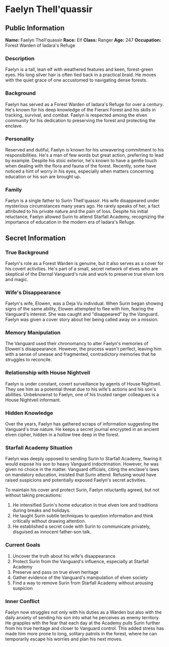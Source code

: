 # Faelyn Thell'quassir

## Public Information

**Name:** Faelyn Thell'quassir
**Race:** Elf
**Class:** Ranger
**Age:** 247
**Occupation:** Forest Warden of Iadara's Refuge

### Description
Faelyn is a tall, lean elf with weathered features and keen, forest-green eyes. His long silver hair is often tied back in a practical braid. He moves with the quiet grace of one accustomed to navigating dense forests.

### Background
Faelyn has served as a Forest Warden of Iadara's Refuge for over a century. He's known for his deep knowledge of the Fierani Forest and his skills in tracking, survival, and combat. Faelyn is respected among the elven community for his dedication to preserving the forest and protecting the enclave.

### Personality
Reserved and dutiful, Faelyn is known for his unwavering commitment to his responsibilities. He's a man of few words but great action, preferring to lead by example. Despite his stoic exterior, he's known to have a gentle touch when dealing with the flora and fauna of the forest. Recently, some have noticed a hint of worry in his eyes, especially when matters concerning education or his son are brought up.

### Family
Faelyn is a single father to Surin Thell'quassir. His wife disappeared under mysterious circumstances many years ago. He rarely speaks of her, a fact attributed to his private nature and the pain of loss. Despite his initial reluctance, Faelyn allowed Surin to attend Starfall Academy, recognizing the importance of education in the modern era of Iadara's Refuge.

## Secret Information

### True Background
Faelyn's role as a Forest Warden is genuine, but it also serves as a cover for his covert activities. He's part of a small, secret network of elves who are skeptical of the Eternal Vanguard's rule and work to preserve true elven lore and magic.

### Wife's Disappearance
Faelyn's wife, Elowen, was a Deja Vu individual. When Surin began showing signs of the same ability, Elowen attempted to flee with him, fearing the Vanguard's interest. She was caught and "disappeared" by the Vanguard. Faelyn was given a cover story about her being called away on a mission.

### Memory Manipulation
The Vanguard used their chronomancy to alter Faelyn's memories of Elowen's disappearance. However, the process wasn't perfect, leaving him with a sense of unease and fragmented, contradictory memories that he struggles to reconcile.

### Relationship with House Nightveil
Faelyn is under constant, covert surveillance by agents of House Nightveil. They see him as a potential threat due to his wife's actions and his son's abilities. Unbeknownst to Faelyn, one of his trusted ranger colleagues is a House Nightveil informant.

### Hidden Knowledge
Over the years, Faelyn has gathered scraps of information suggesting the Vanguard's true nature. He keeps a secret journal encrypted in an ancient elven cipher, hidden in a hollow tree deep in the forest.

### Starfall Academy Situation
Faelyn was deeply opposed to sending Surin to Starfall Academy, fearing it would expose his son to heavy Vanguard indoctrination. However, he was given no choice in the matter. Vanguard officials, citing the enclave's laws on mandatory education, insisted that Surin attend. Refusing would have raised suspicions and potentially exposed Faelyn's secret activities. 

To maintain his cover and protect Surin, Faelyn reluctantly agreed, but not without taking precautions:

1. He intensified Surin's home education in true elven lore and traditions during breaks and holidays.
2. He taught Surin subtle techniques to question information and think critically without drawing attention.
3. He established a secret code with Surin to communicate privately, disguised as innocent father-son talk.

### Current Goals
1. Uncover the truth about his wife's disappearance
2. Protect Surin from the Vanguard's influence, especially at Starfall Academy
3. Preserve and pass on true elven heritage
4. Gather evidence of the Vanguard's manipulation of elven society
5. Find a way to remove Surin from Starfall Academy without arousing suspicion

### Inner Conflict
Faelyn now struggles not only with his duties as a Warden but also with the daily anxiety of sending his son into what he perceives as enemy territory. He grapples with the fear that each day at the Academy pulls Surin further from his true heritage and closer to Vanguard control. This added stress has made him more prone to long, solitary patrols in the forest, where he can temporarily escape his worries and plan his next moves.

